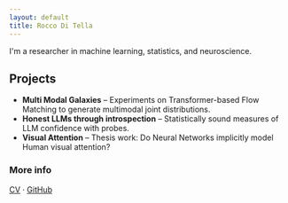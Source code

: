 ```yaml
---
layout: default
title: Rocco Di Tella
---
```


I'm a researcher in machine learning, statistics, and neuroscience.

## Projects

- **Multi Modal Galaxies** – Experiments on Transformer-based Flow Matching to generate multimodal joint distributions.
- **Honest LLMs through introspection** – Statistically sound measures of LLM confidence with probes.
- **Visual Attention** – Thesis work: Do Neural Networks implicitly model Human visual attention?

### More info

[CV](cv.pdf) · [GitHub](https://github.com/RoccoDiTella)
